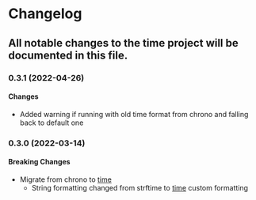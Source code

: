 # Changelog

All notable changes to the time project will be documented in this file.
---


<a name="0.3.1"></a>
### 0.3.1 (2022-04-26)

#### Changes

*   Added warning if running with old time format from chrono and falling back to default one

<a name="0.3.0"></a>
### 0.3.0 (2022-03-14)

#### Breaking Changes

*   Migrate from chrono to [time](https://docs.rs/time/latest/time/)
    * String formatting changed from strftime to [time](https://docs.rs/time/latest/time/format_description/index.html) custom formatting